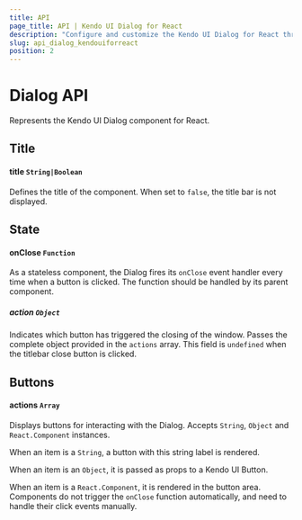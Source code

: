 ```yaml
---
title: API
page_title: API | Kendo UI Dialog for React
description: "Configure and customize the Kendo UI Dialog for React through its API reference."
slug: api_dialog_kendouiforreact
position: 2
---
```


# Dialog API 

Represents the Kendo UI Dialog component for React.

## Title

#### title `String|Boolean`

Defines the title of the component. When set to `false`, the title bar is not displayed.

## State

#### onClose `Function`

As a stateless component, the Dialog fires its `onClose` event handler every time when a button is clicked. The function should be handled by its parent component.

##### action `Object`

Indicates which button has triggered the closing of the window. Passes the complete object provided in the `actions` array. This field is `undefined` when the titlebar close button is clicked.

## Buttons

#### actions `Array`

Displays buttons for interacting with the Dialog. Accepts `String`, `Object` and `React.Component` instances.

When an item is a `String`, a button with this string label is rendered.

When an item is an `Object`, it is passed as props to a Kendo UI Button.

When an item is a `React.Component`, it is rendered in the button area. Components do not trigger the `onClose` function automatically, and need to handle their click events manually.

